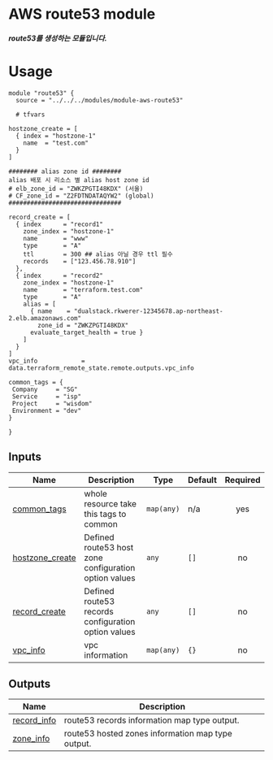 <!-- BEGIN_TF_DOCS -->

# AWS route53 module
##### route53를 생성하는 모듈입니다.

# Usage
```
module "route53" {
  source = "../../../modules/module-aws-route53"

  # tfvars

hostzone_create = [
  { index = "hostzone-1"
    name  = "test.com"
  }
]

######## alias zone id ########
alias 배포 시 리소스 별 alias host zone id
# elb_zone_id = "ZWKZPGTI48KDX" (서울)
# CF_zone_id = "Z2FDTNDATAQYW2" (global)
###############################

record_create = [
  { index      = "record1"
    zone_index = "hostzone-1"
    name       = "www"
    type       = "A"
    ttl        = 300 ## alias 아닐 경우 ttl 필수
    records    = ["123.456.78.910"]
  },
  { index      = "record2"
    zone_index = "hostzone-1"
    name       = "terraform.test.com"
    type       = "A"
    alias = [
      { name    = "dualstack.rkwerer-12345678.ap-northeast-2.elb.amazonaws.com"
        zone_id = "ZWKZPGTI48KDX"
      evaluate_target_health = true }
    ]
  }
]
vpc_info            = data.terraform_remote_state.remote.outputs.vpc_info

common_tags = {
 Company     = "SG"
 Service     = "isp"
 Project     = "wisdom"
 Environment = "dev"
}

}

```

## Inputs

| Name | Description | Type | Default | Required |
|------|-------------|------|---------|:--------:|
| <a name="input_common_tags"></a> [common\_tags](#input\_common\_tags) | whole resource take this tags to common | `map(any)` | n/a | yes |
| <a name="input_hostzone_create"></a> [hostzone\_create](#input\_hostzone\_create) | Defined route53 host zone configuration option values | `any` | `[]` | no |
| <a name="input_record_create"></a> [record\_create](#input\_record\_create) | Defined route53 records configuration option values | `any` | `[]` | no |
| <a name="input_vpc_info"></a> [vpc\_info](#input\_vpc\_info) | vpc information | `map(any)` | `{}` | no |

## Outputs

| Name | Description |
|------|-------------|
| <a name="output_record_info"></a> [record\_info](#output\_record\_info) | route53 records information map type output. |
| <a name="output_zone_info"></a> [zone\_info](#output\_zone\_info) | route53 hosted zones information map type output. |
<!-- END_TF_DOCS -->